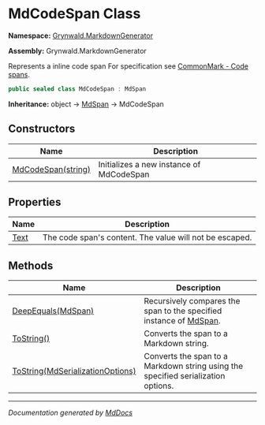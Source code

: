 ﻿# MdCodeSpan Class

**Namespace:** [Grynwald.MarkdownGenerator](../index.md)

**Assembly:** Grynwald.MarkdownGenerator

Represents a inline code span For specification see [CommonMark \- Code spans](https://spec.commonmark.org/0.28/#code-spans).

```csharp
public sealed class MdCodeSpan : MdSpan
```

**Inheritance:** object → [MdSpan](../MdSpan/index.md) → MdCodeSpan

## Constructors

| Name                                        | Description                              |
| ------------------------------------------- | ---------------------------------------- |
| [MdCodeSpan(string)](constructors/index.md) | Initializes a new instance of MdCodeSpan |

## Properties

| Name                       | Description                                             |
| -------------------------- | ------------------------------------------------------- |
| [Text](properties/Text.md) | The code span's content. The value will not be escaped. |

## Methods

| Name                                                                                   | Description                                                                              |
| -------------------------------------------------------------------------------------- | ---------------------------------------------------------------------------------------- |
| [DeepEquals(MdSpan)](methods/DeepEquals.md)                                            | Recursively compares the span to the specified instance of [MdSpan](../MdSpan/index.md). |
| [ToString()](methods/ToString.md#tostring)                                             | Converts the span to a Markdown string.                                                  |
| [ToString(MdSerializationOptions)](methods/ToString.md#tostringmdserializationoptions) | Converts the span to a Markdown string using the specified serialization options.        |

___

*Documentation generated by [MdDocs](https://github.com/ap0llo/mddocs)*
